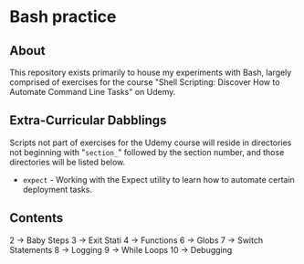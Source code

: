 # Bash practice

## About

This repository exists primarily to house my experiments with Bash, largely comprised of exercises for the course "Shell Scripting: Discover How to Automate Command Line Tasks" on Udemy.

## Extra-Curricular Dabblings

Scripts not part of exercises for the Udemy course will reside in directories not beginning with "`section_`" followed by the section number, and those directories will be listed below.

- `expect` - Working with the Expect utility to learn how to automate certain deployment tasks.

## Contents

2 -> Baby Steps
3 -> Exit Stati
4 -> Functions
6 -> Globs
7 -> Switch Statements
8 -> Logging
9 -> While Loops
10 -> Debugging
